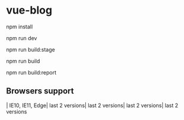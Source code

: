 # vue-blog

npm install

npm run dev

npm run build:stage

npm run build

npm run build:report

## Browsers support

| IE10, IE11, Edge| last 2 versions| last 2 versions| last 2 versions| last 2 versions
